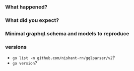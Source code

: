 ### What happened?

### What did you expect?

### Minimal graphql.schema and models to reproduce

### versions
 - `go list -m github.com/nishant-rn/gqlparser/v2`?
 - `go version`?

<!--
Please make sure you are using github.com/nishant-rn/gqlparser/v2 as the v1 is no longer supported!
-->

